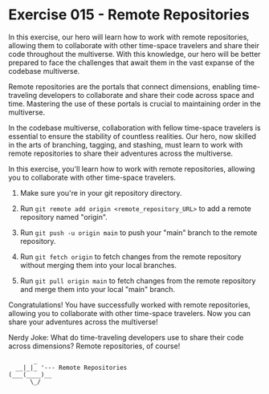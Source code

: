 # Exercise 015 - Remote Repositories

In this exercise, our hero will learn how to work with remote 
repositories, allowing them to collaborate with other time-space travelers 
and share their code throughout the multiverse. With this knowledge, our 
hero will be better prepared to face the challenges that await them in the 
vast expanse of the codebase multiverse.

Remote repositories are the portals that connect dimensions, enabling 
time-traveling developers to collaborate and share their code across space 
and time. Mastering the use of these portals is crucial to maintaining 
order in the multiverse.

In the codebase multiverse, collaboration with fellow time-space travelers 
is essential to ensure the stability of countless realities. Our hero, now 
skilled in the arts of branching, tagging, and stashing, must learn to 
work with remote repositories to share their adventures across the 
multiverse.

In this exercise, you'll learn how to work with remote repositories, allowing you to
collaborate with other time-space travelers.

1. Make sure you're in your git repository directory.

2. Run `git remote add origin <remote_repository_URL>` to add a remote repository
   named "origin".

3. Run `git push -u origin main` to push your "main" branch to the remote repository.

4. Run `git fetch origin` to fetch changes from the remote repository without merging
   them into your local branches.

5. Run `git pull origin main` to fetch changes from the remote repository and merge
   them into your local "main" branch.

Congratulations! You have successfully worked with remote repositories, allowing you to
collaborate with other time-space travelers. Now you can share your adventures across
the multiverse!

Nerdy Joke: What do time-traveling developers use to share their code across
dimensions? Remote repositories, of course!

```
       _
  __|_|_ '--- Remote Repositories
(___(____)__
      \_/
```


